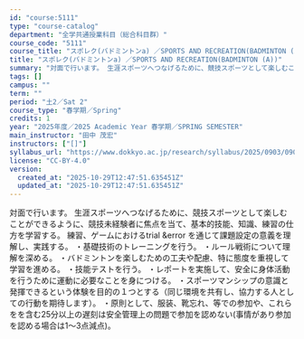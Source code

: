 ```yaml
---
id: "course:5111"
type: "course-catalog"
department: "全学共通授業科目（総合科目群）"
course_code: "5111"
course_title: "スポレク(バドミントンa) ／SPORTS AND RECREATION(BADMINTON (A))"
title: "スポレク(バドミントンa) ／SPORTS AND RECREATION(BADMINTON (A))"
summary: "対面で行います。 生涯スポーツへつなげるために、競技スポーツとして楽しむことができるように、競技未経験者に焦点を当て、基本的技能、知識、練習の仕方を学習する。 練習、ゲームにおけるtrial &error を通じて課題設定の意義を理解し、実…"
tags: []
campus: ""
term: ""
period: "土2／Sat 2"
course_type: "春学期／Spring"
credits: 1
year: "2025年度／2025 Academic Year 春学期／SPRING SEMESTER"
main_instructor: "田中 茂宏"
instructors: ["[]"]
syllabus_url: "https://www.dokkyo.ac.jp/research/syllabus/2025/0903/0903_05111_ja_JP.html"
license: "CC-BY-4.0"
version:
  created_at: "2025-10-29T12:47:51.635451Z"
  updated_at: "2025-10-29T12:47:51.635451Z"
---
```

対面で行います。 生涯スポーツへつなげるために、競技スポーツとして楽しむことができるように、競技未経験者に焦点を当て、基本的技能、知識、練習の仕方を学習する。 練習、ゲームにおけるtrial &error を通じて課題設定の意義を理解し、実践する。 ・基礎技術のトレーニングを行う。 ・ルール戦術について理解を深める。 ・バドミントンを楽しむための工夫や配慮、特に態度を重視して学習を進める。 ・技能テストを行う。 ・レポートを実施して、安全に身体活動を行うために運動に必要なことを身につける。 ・スポーツマンシップの意識と発揮できるという体験を目的の１つとする（同じ環境を共有し、協力する人としての行動を期待します）。 ・原則として、服装、靴忘れ、等での参加や、これらをを含む25分以上の遅刻は安全管理上の問題で参加を認めない(事情があり参加を認める場合は1～3点減点)。
